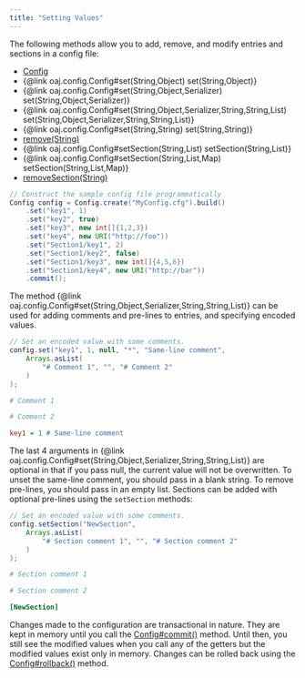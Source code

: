 ```yaml
---
title: "Setting Values"
---
```


The following methods allow you to add, remove, and modify entries and sections in a config file:
- [Config]({{API_DOCS}}/org/apache/juneau/config/Config.html)
- \{@link oaj.config.Config#set(String,Object) set(String,Object)\}
- \{@link oaj.config.Config#set(String,Object,Serializer) set(String,Object,Serializer)\}
- \{@link oaj.config.Config#set(String,Object,Serializer,String,String,List) set(String,Object,Serializer,String,String,List)\}
- \{@link oaj.config.Config#set(String,String) set(String,String)\}
- [remove(String)]({{API_DOCS}}/org/apache/juneau/config/Config.html#remove(String))
- \{@link oaj.config.Config#setSection(String,List) setSection(String,List)\}
- \{@link oaj.config.Config#setSection(String,List,Map) setSection(String,List,Map)\}
- [removeSection(String)]({{API_DOCS}}/org/apache/juneau/config/Config.html#removeSection(String))


```java
// Construct the sample config file programmatically
Config config = Config.create("MyConfig.cfg").build()
    .set("key1", 1)
    .set("key2", true)
    .set("key3", new int[]{1,2,3})
    .set("key4", new URI("http://foo"))
    .set("Section1/key1", 2)
    .set("Section1/key2", false)
    .set("Section1/key3", new int[]{4,5,6})
    .set("Section1/key4", new URI("http://bar"))
    .commit();
```


The method \{@link oaj.config.Config#set(String,Object,Serializer,String,String,List)\} can be used for adding comments and pre-lines to entries, and specifying encoded values.

```java
// Set an encoded value with some comments.
config.set("key1", 1, null, "*", "Same-line comment",
    Arrays.asList(
        "# Comment 1", "", "# Comment 2"
    )
);
```


```ini
# Comment 1

# Comment 2

key1 = 1 # Same-line comment
```


The last 4 arguments in \{@link oaj.config.Config#set(String,Object,Serializer,String,String,List)\} are optional in that if you pass null, the current value will not be overwritten.
To unset the same-line comment, you should pass in a blank string.
To remove pre-lines, you should pass in an empty list.
Sections can be added with optional pre-lines using the `setSection` methods:

```java
// Set an encoded value with some comments.
config.setSection("NewSection",
    Arrays.asList(
        "# Section comment 1", "", "# Section comment 2"
    )
);
```


```ini
# Section comment 1

# Section comment 2

[NewSection]
```


Changes made to the configuration are transactional in nature.
They are kept in memory until you call the [Config#commit()]({{API_DOCS}}/org/apache/juneau/config/Config.html#commit()) method.
Until then, you still see the modified values when you call any of the getters but the modified values exist only in memory.
Changes can be rolled back using the [Config#rollback()]({{API_DOCS}}/org/apache/juneau/config/Config.html#rollback()) method.
